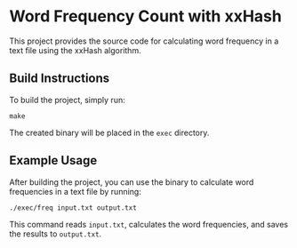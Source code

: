 # Word Frequency Count with xxHash

This project provides the source code for calculating word frequency in a text file using the xxHash algorithm.

## Build Instructions

To build the project, simply run:

`make`

The created binary will be placed in the `exec` directory.

## Example Usage

After building the project, you can use the binary to calculate word frequencies in a text file by running:

  `./exec/freq input.txt output.txt`
  
This command reads `input.txt`, calculates the word frequencies, and saves the results to `output.txt`.
